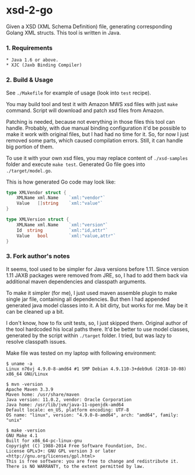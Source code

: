 # xsd-2-go

Given a XSD (XML Schema Definition) file, generating corresponding Golang XML structs. 
This tool is written in Java.

### 1. Requirements

	* Java 1.6 or above.
	* XJC (Jaxb Binding Compiler) 

### 2. Build & Usage

See `./Makefile` for example of usage (look into `test` recipe).

You may build tool and test it with Amazon MWS xsd files with just `make` command. 
Script will download and patch xsd files from Amazon.

Patching is needed, because not everything in those files this tool can handle.
Probably, with due manual binding configuration it'd be possible to make it
work with original files, but I had had no time for it. So, for now I just
removed some parts, which caused compilation errors. Still, it can handle big
portion of them.

To use it with your own xsd files, you may replace content of `./xsd-samples`
folder and execute `make test`. Generated Go file goes into `./target/model.go`.


This is how generated Go code may look like:

```go
type XMLVendor struct {
	XMLName xml.Name 	`xml:"vendor"`
	Value	[]string	`xml:"value"`
}

type XMLVersion struct {
	XMLName xml.Name 	`xml:"version"`
	Id	string			`xml:"id,attr"`
	Value	bool		`xml:"value,attr"`
}
```

### 3. Fork author's notes

It seems, tool used to be simpler for Java versions before 1.11.
Since version 1.11 JAXB packages were removed from JRE, so, I had to add
them back via additional maven dependencies and classpath arguments.

To make it simpler (for me), I just used maven assemble plugin to make single
jar file, containing all dependencies. But then I had appended generated java
model classes into it. A bit dirty, but works for me. May be it can be cleaned
up a bit.

I don't know, how to fix unit tests, so, I just skipped them. Original author
of the tool hardcoded his local paths there. It'd be better to use model classes,
generated by the script within `./target` folder. I tried, but was lazy to
resolve classpath issues.

Make file was tested on my laptop with following environment:

    $ uname -a
    Linux n76vj 4.9.0-8-amd64 #1 SMP Debian 4.9.110-3+deb9u6 (2018-10-08) x86_64 GNU/Linux

    $ mvn -version
    Apache Maven 3.3.9
    Maven home: /usr/share/maven
    Java version: 11.0.2, vendor: Oracle Corporation
    Java home: /usr/lib/jvm/java-11-openjdk-amd64
    Default locale: en_US, platform encoding: UTF-8
    OS name: "linux", version: "4.9.0-8-amd64", arch: "amd64", family: "unix"

    $ make -version
    GNU Make 4.1
    Built for x86_64-pc-linux-gnu
    Copyright (C) 1988-2014 Free Software Foundation, Inc.
    License GPLv3+: GNU GPL version 3 or later <http://gnu.org/licenses/gpl.html>
    This is free software: you are free to change and redistribute it.
    There is NO WARRANTY, to the extent permitted by law.
